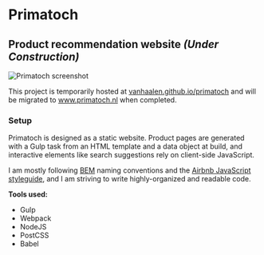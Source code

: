 # Primatoch
## Product recommendation website _(Under Construction)_

![Primatoch screenshot](https://vanhaalen.github.io/filehost/primatoch-screenshot.png?raw=true)

This project is temporarily hosted at [vanhaalen.github.io/primatoch](https://vanhaalen.github.io/primatoch) and will be migrated to www.primatoch.nl when completed.

### Setup

Primatoch is designed as a static website. Product pages are generated with a Gulp task from an HTML template
and a data object at build, and interactive elements like search suggestions rely on client-side JavaScript. 

I am mostly following [BEM](http://getbem.com/) naming conventions and the [Airbnb JavaScript styleguide](https://github.com/airbnb/javascript), and I am striving to write highly-organized and readable code.

**Tools used:**
* Gulp
* Webpack
* NodeJS
* PostCSS
* Babel
